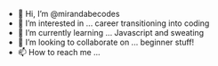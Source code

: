 - 👋 Hi, I’m @mirandabecodes
- 👀 I’m interested in ... career transitioning into coding
- 🌱 I’m currently learning ... Javascript and sweating
- 💞️ I’m looking to collaborate on ... beginner stuff! 
- 📫 How to reach me ... 

<!---
mirandabecodes/mirandabecodes is a ✨ special ✨ repository because its `README.md` (this file) appears on your GitHub profile.
You can click the Preview link to take a look at your changes.
--->
